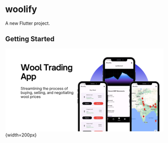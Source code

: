 # woolify

A new Flutter project.

## Getting Started


![alt text style="width:20px; height:40px"](https://github.com/Shivam5162323/Wool-Trade-App/blob/main/assets/images/app.png?raw=true){width=200px}


 
